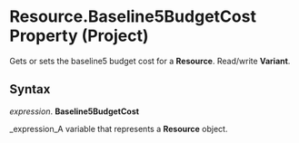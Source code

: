 
# Resource.Baseline5BudgetCost Property (Project)

Gets or sets the baseline5 budget cost for a  **Resource**. Read/write  **Variant**.


## Syntax

 _expression_. **Baseline5BudgetCost**

 _expression_A variable that represents a  **Resource** object.


